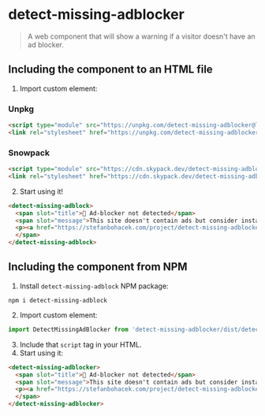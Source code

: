 # detect-missing-adblocker

> A web component that will show a warning if a visitor doesn't have an ad blocker.



## Including the component to an HTML file

1. Import custom element:

### Unpkg

```html
<script type="module" src="https://unpkg.com/detect-missing-adblocker@latest/dist/detect-missing-adblocker.js?module=true"></script>
<link rel="stylesheet" href="https://unpkg.com/detect-missing-adblocker@latest/nativeads.js.css">
```

### Snowpack

```html
<script type="module" src="https://cdn.skypack.dev/detect-missing-adblocker"></script>
<link rel="stylesheet" href="https://cdn.skypack.dev/detect-missing-adblocker/nativeads.js.css">
```

2. Start using it!

```html
<detect-missing-adblock>
  <span slot="title">🦠 Ad-blocker not detected</span>
  <span slot="message">This site doesn't contain ads but consider installing a browser extension that blocks ads and other malicious scripts in your browser to protect your privacy and security.
  <p><a href="https://stefanbohacek.com/project/detect-missing-adblocker-wordpress-plugin/#resources" target="_blank">Learn more.</a></p>
  </span>
</detect-missing-adblock>
```

## Including the component from NPM

1. Install `detect-missing-adblock` NPM package:

```console
npm i detect-missing-adblock
```

2. Import custom element:

```javascript
import DetectMissingAdBlocker from 'detect-missing-adblocker/dist/detect-missing-adblocker.js'
```

3. Include that `script` tag in your HTML.
4. Start using it:

```html
<detect-missing-adblocker>
  <span slot="title">🦠 Ad-blocker not detected</span>
  <span slot="message">This site doesn't contain ads but consider installing a browser extension that blocks ads and other malicious scripts in your browser to protect your privacy and security.
  <p><a href="https://stefanbohacek.com/project/detect-missing-adblocker-wordpress-plugin/#resources" target="_blank">Learn more.</a></p>
  </span>
</detect-missing-adblocker>
```
